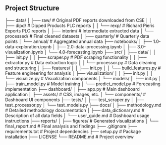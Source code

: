 ## Project Structure
├── data/
│ ├── raw/ # Original PDF reports downloaded from CSE
│ │ ├── dipd/ # Dipped Products PLC reports
│ │ └── rexp/ # Richard Pieris Exports PLC reports
│ ├── interim/ # Intermediate extracted data
│ └── processed/ # Final cleaned datasets
│ ├── quarterly/ # Quarterly data points
│ └── annual/ # Aggregated annual data
├── notebooks/
│ ├── 1.0-data-exploration.ipynb
│ ├── 2.0-data-processing.ipynb
│ ├── 3.0-visualization.ipynb
│ └── 4.0-forecasting.ipynb
├── src/
│ ├── data/
│ │ ├── init.py
│ │ ├── scraper.py # PDF scraping functionality
│ │ ├── extractor.py # Data extraction logic
│ │ └── processor.py # Data cleaning and structuring
│ ├── features/
│ │ ├── init.py
│ │ └── build_features.py # Feature engineering for analysis
│ ├── visualization/
│ │ ├── init.py
│ │ └── visualize.py # Visualization components
│ └── models/
│ ├── init.py
│ ├── train_model.py # Model training
│ └── predict_model.py # Forecasting implementation
├── dashboard/
│ ├── app.py # Main dashboard application
│ ├── assets/ # CSS, images, etc.
│ └── components/ # Dashboard UI components
├── tests/
│ ├── test_scraper.py
│ ├── test_processor.py
│ └── test_models.py
├── docs/
│ ├── methodology.md # Detailed methodology documentation
│ ├── data_dictionary.md # Description of all data fields
│ └── user_guide.md # Dashboard usage instructions
├── reports/
│ ├── figures/ # Generated visualizations
│ └── final_report.md # Final analysis and findings
├── .gitignore
├── requirements.txt # Project dependencies
├── setup.py # Package installation
├── LICENSE
└── README.md # Project overview
